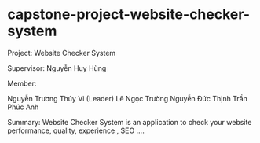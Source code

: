 # capstone-project-website-checker-system

Project: Website Checker System

Supervisor: Nguyễn Huy Hùng

Member:

Nguyễn Trương Thúy Vi (Leader)
Lê Ngọc Trường
Nguyễn Đức Thịnh
Trần Phúc Anh

Summary: Website Checker System is an application to check your website performance, quality, experience , SEO ....
